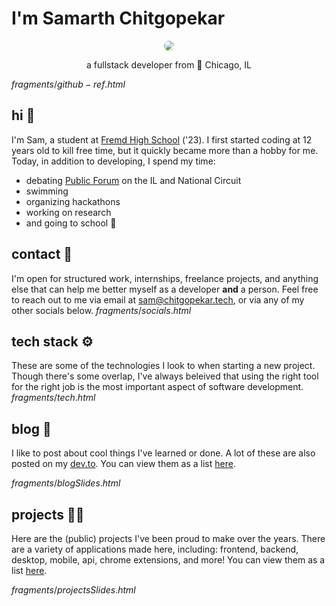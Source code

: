 
# I'm Samarth Chitgopekar

<p align="center"><img style="border-radius:50%" class="ovr" src="https://avatars.githubusercontent.com/u/67826352?s=200&v=4"/></p>

<p align="center">a fullstack developer from 📍 Chicago, IL</p>

${fragments/github-ref.html}$

## hi 👋
I'm Sam, a student at [Fremd High School](https://adc.d211.org/Domain/9) ('23). I first started coding at 12 years old to kill free time, but it quickly became more than a hobby for me. Today, in addition to developing, I spend my time:
- debating [Public Forum](https://www.speechanddebate.org/topics/) on the IL and National Circuit
- swimming
- organizing hackathons
- working on research
- and going to school 🎒

## contact 🤝
I'm open for structured work, internships, freelance projects, and anything else that can help me better myself as a developer **and** a person. Feel free to reach out to me via email at [sam@chitgopekar.tech](mailto:sam@chitgopekar.tech), or via any of my other socials below.
${fragments/socials.html}$

## tech stack ⚙️
These are some of the technologies I look to when starting a new project. Though there's some overlap, I've always beleived that using the right tool for the right job is the most important aspect of software development.
${fragments/tech.html}$

## blog 📝
I like to post about cool things I've learned or done. A lot of these are also posted on my [dev.to](https://dev.to/httpsamc). You can view them as a list [here](/blog).

${fragments/blogSlides.html}$

## projects 👨‍💻
Here are the (public) projects I've been proud to make over the years. There are a variety of applications made here, including: frontend, backend, desktop, mobile, api, chrome extensions, and more! You can view them as a list [here](/projects).

${fragments/projectsSlides.html}$